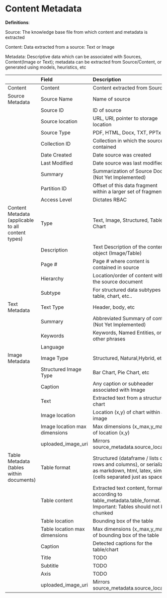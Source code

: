 # Content Metadata

**Definitions**:

Source: The knowledge base file from which content and metadata is extracted

Content: Data extracted from a source: Text or Image

Metadata: Descriptive data which can be associated with Sources, Content(Image or Text); metadata can be extracted from Source/Content, or generated using models, heuristics, etc

|  | Field | Description | Method |
| ----- | :---- | :---- | :---- |
| Content | Content | Content extracted from Source  | Extracted |
| Source Metadata | Source Name | Name of source | Extracted |
|  | Source ID | ID of source  | Extracted |
|  | Source location | URL, URI, pointer to storage location | N/A  |
|  | Source Type | PDF, HTML, Docx, TXT, PPTx | Extracted |
|  | Collection ID | Collection in which the source is contained | N/A |
|  | Date Created | Date source was created | Extracted |   |
|  | Last Modified | Date source was last modified | Extracted |   |
|  | Summary | Summarization of Source Doc (Not Yet Implemented) | Generated | Pending Research |
|  | Partition ID | Offset of this data fragment within a larger set of fragments | Generated |
|  | Access Level | Dictates RBAC | N/A |
| Content Metadata (applicable to all content types) | Type | Text, Image, Structured, Table, Chart | Generated |
|  | Description | Text Description of the content object (Image/Table) | Generated |
|  | Page \# | Page \# where content is contained in source | Extracted |
|  | Hierarchy | Location/order of content within the source document  | Extracted |
|  | Subtype | For structured data subtypes \- table, chart, etc.. |  |  |
| Text Metadata | Text Type | Header, body, etc | Extracted |
|  | Summary | Abbreviated Summary of content (Not Yet Implemented) | Generated | Pending Research |
|  | Keywords | Keywords, Named Entities, or other phrases  | Extracted | N |
|  | Language |  | Generated | N |
| Image Metadata | Image Type | Structured, Natural,Hybrid,  etc | Generated (Classifier) | Y(needs to be developed) |
|  | Structured Image Type | Bar Chart, Pie Chart, etc | Generated (Classifier) | Y(needs to be developed) |
|  | Caption | Any caption or subheader associated with Image | Extracted |
|  | Text | Extracted text from a structured chart | Extracted | Pending Research |
|  | Image location | Location (x,y) of chart within an image | Extracted |  |
|  | Image location max dimensions | Max dimensions (x\_max,y\_max) of location (x,y) | Extracted |  |
|  | uploaded\_image\_uri | Mirrors source\_metadata.source\_location |  |  |
| Table Metadata (tables within documents) | Table format | Structured (dataframe / lists of rows and columns), or serialized as markdown, html, latex, simple (cells separated just as spaces) | Extracted |
|  | Table content | Extracted text content, formatted according to table\_metadata.table\_format. Important: Tables should not be chunked | Extracted |  |
|  | Table location | Bounding box of the table | Extracted |  |
|  | Table location max dimensions | Max dimensions (x\_max,y\_max) of bounding box of the table  | Extracted |  |
|  | Caption | Detected captions for the table/chart | Extracted |  |
|  | Title | TODO | Extracted |  |
|  | Subtitle | TODO | Extracted |  |
|  | Axis | TODO | Extracted |  |
|  | uploaded\_image\_uri | Mirrors source\_metadata.source\_location | Generated |  |


<!--
2025-01-23 NKM: Commenting out this section
I can find only the first (text) file, and it is empty
I can't find the other 2 files (images, charts and tables) at all
If we get the files, we can add this back

## Example Text Extracts for multimodal_test.pdf:
1. [text](example_processed_docs/text/multimodal_test.pdf.metadata.json)
2. [images](example_processed_docs/image/multimodal_test.pdf.metadata.json)
3. [charts and tables](example_processed_docs/structured/multimodal_test.pdf.metadata.json)
-->
